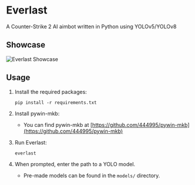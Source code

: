 # Everlast

A Counter-Strike 2 AI aimbot written in Python using YOLOv5/YOLOv8

## Showcase

![Everlast Showcase](https://i.imgur.com/QHK30ws.png)

## Usage

1. Install the required packages:
   ```
   pip install -r requirements.txt
   ```

2. Install pywin-mkb:
   - You can find pywin-mkb at [https://github.com/444995/pywin-mkb](https://github.com/444995/pywin-mkb)

3. Run Everlast:
   ```
   everlast
   ```

4. When prompted, enter the path to a YOLO model.
   - Pre-made models can be found in the `models/` directory.